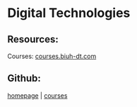# Digital Technologies

## Resources:

Courses: [courses.biuh-dt.com](courses.biuh-dt.com)

## Github:

[homepage](https://github.com/biuh-dt/biuh-dt.github.io) | [courses](https://github.com/biuh-dt/courses)

